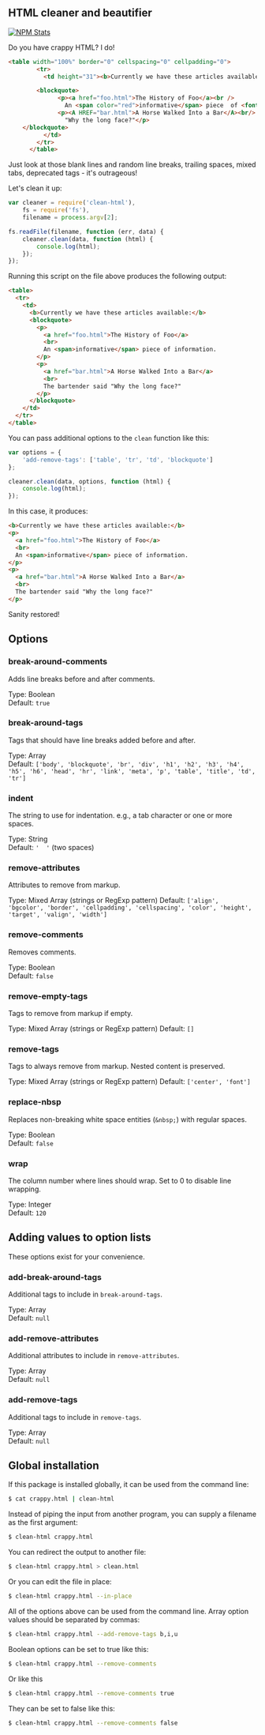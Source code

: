 ## HTML cleaner and beautifier

[![NPM Stats](https://nodei.co/npm/clean-html.png?downloads=true&downloadRank=true)](https://npmjs.org/packages/clean-html/)

Do you have crappy HTML? I do!

```html
<table width="100%" border="0" cellspacing="0" cellpadding="0">
        <tr>
          <td height="31"><b>Currently we have these articles available:</b>

        <blockquote>
              <p><a href="foo.html">The History of Foo</a><br />    
                An <span color="red">informative</span> piece  of <font face="arial">information</font>.</p>
              <p><A HREF="bar.html">A Horse Walked Into a Bar</A><br/> The bartender said
                "Why the long face?"</p>
	</blockquote>
          </td>
        </tr>
      </table>
```

Just look at those blank lines and random line breaks, trailing spaces, mixed tabs, deprecated tags - it's outrageous!

Let's clean it up:

```javascript
var cleaner = require('clean-html'),
    fs = require('fs'),
    filename = process.argv[2];

fs.readFile(filename, function (err, data) {
    cleaner.clean(data, function (html) {
        console.log(html);
    });
});
```

Running this script on the file above produces the following output:

```html
<table>
  <tr>
    <td>
      <b>Currently we have these articles available:</b>
      <blockquote>
        <p>
          <a href="foo.html">The History of Foo</a>
          <br>
          An <span>informative</span> piece of information.
        </p>
        <p>
          <a href="bar.html">A Horse Walked Into a Bar</a>
          <br>
          The bartender said "Why the long face?"
        </p>
      </blockquote>
    </td>
  </tr>
</table>
```

You can pass additional options to the `clean` function like this:

```javascript
var options = {
    'add-remove-tags': ['table', 'tr', 'td', 'blockquote']
};

cleaner.clean(data, options, function (html) {
    console.log(html);
});
```

In this case, it produces:

```html
<b>Currently we have these articles available:</b>
<p>
  <a href="foo.html">The History of Foo</a>
  <br>
  An <span>informative</span> piece of information.
</p>
<p>
  <a href="bar.html">A Horse Walked Into a Bar</a>
  <br>
  The bartender said "Why the long face?"
</p>
```

Sanity restored!

## Options

### break-around-comments

Adds line breaks before and after comments.

Type: Boolean  
Default: `true`

### break-around-tags

Tags that should have line breaks added before and after.

Type: Array  
Default: `['body', 'blockquote', 'br', 'div', 'h1', 'h2', 'h3', 'h4', 'h5', 'h6', 'head', 'hr', 'link', 'meta', 'p', 'table', 'title', 'td', 'tr']`

### indent

The string to use for indentation. e.g., a tab character or one or more spaces.

Type: String  
Default: `'  '` (two spaces)

### remove-attributes

Attributes to remove from markup.

Type: Mixed Array (strings or RegExp pattern)
Default: `['align', 'bgcolor', 'border', 'cellpadding', 'cellspacing', 'color', 'height', 'target', 'valign', 'width']`

### remove-comments

Removes comments.

Type: Boolean  
Default: `false`

### remove-empty-tags

Tags to remove from markup if empty.

Type: Mixed Array (strings or RegExp pattern)
Default: `[]`

### remove-tags

Tags to always remove from markup. Nested content is preserved.

Type: Mixed Array (strings or RegExp pattern)
Default: `['center', 'font']`

### replace-nbsp

Replaces non-breaking white space entities (`&nbsp;`) with regular spaces.

Type: Boolean  
Default: `false`

### wrap

The column number where lines should wrap. Set to 0 to disable line wrapping.

Type: Integer  
Default: `120`

## Adding values to option lists

These options exist for your convenience.

### add-break-around-tags

Additional tags to include in `break-around-tags`.

Type: Array  
Default: `null`

### add-remove-attributes

Additional attributes to include in `remove-attributes`.

Type: Array  
Default: `null`

### add-remove-tags

Additional tags to include in `remove-tags`.

Type: Array  
Default: `null`

## Global installation

If this package is installed globally, it can be used from the command line:

```bash
$ cat crappy.html | clean-html
```

Instead of piping the input from another program, you can supply a filename as the first argument:

```bash
$ clean-html crappy.html
```

You can redirect the output to another file:

```bash
$ clean-html crappy.html > clean.html
```

Or you can edit the file in place:

```bash
$ clean-html crappy.html --in-place
```

All of the options above can be used from the command line. Array option values should be separated by commas:

```bash
$ clean-html crappy.html --add-remove-tags b,i,u
```

Boolean options can be set to true like this:

```bash
$ clean-html crappy.html --remove-comments
```

Or like this

```bash
$ clean-html crappy.html --remove-comments true
```

They can be set to false like this:

```bash
$ clean-html crappy.html --remove-comments false
```

